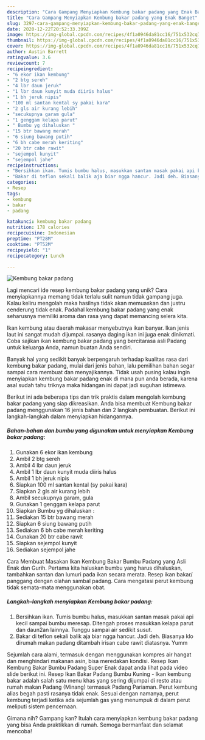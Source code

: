 ```yaml
---
description: "Cara Gampang Menyiapkan Kembung bakar padang yang Enak Banget"
title: "Cara Gampang Menyiapkan Kembung bakar padang yang Enak Banget"
slug: 3297-cara-gampang-menyiapkan-kembung-bakar-padang-yang-enak-banget
date: 2020-12-22T20:52:33.399Z
image: https://img-global.cpcdn.com/recipes/4f1a0946da81cc16/751x532cq70/kembung-bakar-padang-foto-resep-utama.jpg
thumbnail: https://img-global.cpcdn.com/recipes/4f1a0946da81cc16/751x532cq70/kembung-bakar-padang-foto-resep-utama.jpg
cover: https://img-global.cpcdn.com/recipes/4f1a0946da81cc16/751x532cq70/kembung-bakar-padang-foto-resep-utama.jpg
author: Austin Barrett
ratingvalue: 3.6
reviewcount: 7
recipeingredient:
- "6 ekor ikan kembung"
- "2 btg sereh"
- "4 lbr daun jeruk"
- "1 lbr daun kunyit muda diiris halus"
- "1 bh jeruk nipis"
- "100 ml santan kental sy pakai kara"
- "2 gls air kurang lebih"
- "secukupnya garam gula"
- "1 genggam kelapa parut"
- " Bumbu yg dihaluskan "
- "15 btr bawang merah"
- "6 siung bawang putih"
- "6 bh cabe merah keriting"
- "20 btr cabe rawit"
- "sejempol kunyit"
- "sejempol jahe"
recipeinstructions:
- "Bersihkan ikan. Tumis bumbu halus, masukkan santan masak pakai api kecil sampai bumbu meresap. Ditengah proses masukkan kelapa parut dan daun2an lainnya. Tunggu sampai air sedikit susut."
- "Bakar di teflon sekali balik aja biar ngga hancur. Jadi deh. Biasanya klo dirumah makan padang ditambah irisan cabe rawit diatasnya. Yumm"
categories:
- Resep
tags:
- kembung
- bakar
- padang

katakunci: kembung bakar padang 
nutrition: 178 calories
recipecuisine: Indonesian
preptime: "PT28M"
cooktime: "PT52M"
recipeyield: "1"
recipecategory: Lunch

---
```



![Kembung bakar padang](https://img-global.cpcdn.com/recipes/4f1a0946da81cc16/751x532cq70/kembung-bakar-padang-foto-resep-utama.jpg)

Lagi mencari ide resep kembung bakar padang yang unik? Cara menyiapkannya memang tidak terlalu sulit namun tidak gampang juga. Kalau keliru mengolah maka hasilnya tidak akan memuaskan dan justru cenderung tidak enak. Padahal kembung bakar padang yang enak seharusnya memiliki aroma dan rasa yang dapat memancing selera kita.

Ikan kembung atau daerah makasar menyebutnya ikan banyar. Ikan jenis laut ini sangat mudah dijumpai. rasanya daging ikan ini juga enak dinikmati. Coba sajikan ikan kembung bakar padang yang bercitarasa asli Padang untuk keluarga Anda, namun buatan Anda sendiri.

Banyak hal yang sedikit banyak berpengaruh terhadap kualitas rasa dari kembung bakar padang, mulai dari jenis bahan, lalu pemilihan bahan segar sampai cara membuat dan menyajikannya. Tidak usah pusing kalau ingin menyiapkan kembung bakar padang enak di mana pun anda berada, karena asal sudah tahu triknya maka hidangan ini dapat jadi suguhan istimewa.


Berikut ini ada beberapa tips dan trik praktis dalam mengolah kembung bakar padang yang siap dikreasikan. Anda bisa membuat Kembung bakar padang menggunakan 16 jenis bahan dan 2 langkah pembuatan. Berikut ini langkah-langkah dalam menyiapkan hidangannya.

<!--inarticleads1-->

##### Bahan-bahan dan bumbu yang digunakan untuk menyiapkan Kembung bakar padang:

1. Gunakan 6 ekor ikan kembung
1. Ambil 2 btg sereh
1. Ambil 4 lbr daun jeruk
1. Ambil 1 lbr daun kunyit muda diiris halus
1. Ambil 1 bh jeruk nipis
1. Siapkan 100 ml santan kental (sy pakai kara)
1. Siapkan 2 gls air kurang lebih
1. Ambil secukupnya garam, gula
1. Gunakan 1 genggam kelapa parut
1. Siapkan  Bumbu yg dihaluskan :
1. Sediakan 15 btr bawang merah
1. Siapkan 6 siung bawang putih
1. Sediakan 6 bh cabe merah keriting
1. Gunakan 20 btr cabe rawit
1. Siapkan sejempol kunyit
1. Sediakan sejempol jahe


Cara Membuat Masakan Ikan Kembung Bakar Bumbu Padang yang Asli Enak dan Gurih. Pertama kita haluskan bumbu yang harus dihaluskan, tambahkan santan dan lumuri pada ikan secara merata. Resep ikan bakar/ panggang dengan olahan sambal padang. Cara mengatasi perut kembung tidak semata-mata menggunakan obat. 

<!--inarticleads2-->

##### Langkah-langkah menyiapkan Kembung bakar padang:

1. Bersihkan ikan. Tumis bumbu halus, masukkan santan masak pakai api kecil sampai bumbu meresap. Ditengah proses masukkan kelapa parut dan daun2an lainnya. Tunggu sampai air sedikit susut.
1. Bakar di teflon sekali balik aja biar ngga hancur. Jadi deh. Biasanya klo dirumah makan padang ditambah irisan cabe rawit diatasnya. Yumm


Sejumlah cara alami, termasuk dengan menggunakan kompres air hangat dan menghindari makanan asin, bisa meredakan kondisi. Resep Ikan Kembung Bakar Bumbu Padang Super Enak dapat anda lihat pada video slide berikut ini. Resep Ikan Bakar Padang Bumbu Kuning - Ikan kembung bakar adalah salah satu menu khas yang sering dijumpai di resto atau rumah makan Padang (Minang) termasuk Padang Pariaman. Perut kembung alias begah pasti rasanya tidak enak. Sesuai dengan namanya, perut kembung terjadi ketika ada sejumlah gas yang menumpuk di dalam perut meliputi sistem pencernaan. 

Gimana nih? Gampang kan? Itulah cara menyiapkan kembung bakar padang yang bisa Anda praktikkan di rumah. Semoga bermanfaat dan selamat mencoba!
